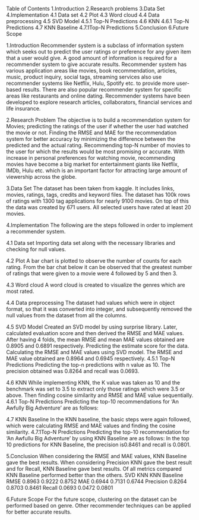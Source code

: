 Table of Contents
1.Introduction 
2.Research problems 
3.Data Set
4.Implementation
4.1 Data set
4.2 Plot
4.3 Word cloud
4.4 Data preprocessing
4.5 SVD Model
4.5.1 Top-N Predictions
4.6 KNN
4.6.1 Top-N Predictions
4.7 KNN Baseline
4.7.1Top-N Predictions
5.Conclusion
6.Future Scope


1.Introduction
Recommender system is a subclass of information system which seeks out to predict the user
ratings or preference for any given item that a user would give. A good amount of information is
required for a recommender system to give accurate results. Recommender system has various
application areas like movies, book recommendation, articles, music, product inquiry, social tags,
streaming services also use recommender systems like Netflix, Hulu, Spotify etc. to provide more
user-based results. There are also popular recommender system for specific areas like restaurants
and online dating. Recommender systems have been developed to explore research articles,
collaborators, financial services and life insurance.


2.Research Problem
The objective is to build a recommendation system for Movies; predicting the ratings of the user if whether the user had watched the movie or not. Finding the RMSE and MAE for the
recommendation system for better accuracy by minimizing the difference between the predicted and the actual rating. Recommending top-N number of movies to the user for which the results
would be most promising or accurate. With increase in personal preferences for watching movie, recommending movies have become a big market for entertainment giants like Netflix, IMDb,
Hulu etc. which is an important factor for attracting large amount of viewership across the globe.


3.Data Set
The dataset has been taken from kaggle. It includes links, movies, ratings, tags, credits and keyword files. The dataset has 100k rows of ratings with 1300 tag applications for nearly 9100
movies. On top of this the data was created by 671 users. All selected users have rated at least 20 movies.


4.Implementation
The following are the steps followed in order to implement a recommender system.

4.1 Data set
Importing data set along with the necessary libraries and checking for null values.

4.2 Plot
A bar chart is plotted to observe the number of counts for each rating. From the bar chat below it can be observed that the greatest number of ratings that were given to a movie were 4 followed by
5 and then 3.

4.3 Word cloud
A word cloud is created to visualize the genres which are most rated.

4.4 Data preprocessing
The dataset had values which were in object format, so that it was converted into integer, and subsequently removed the null values from the dataset from all the columns.

4.5 SVD Model
Created an SVD model by using surprise library. Later, calculated evaluation score and then derived the RMSE and MAE values.
After having 4 folds, the mean RMSE and mean MAE values obtained are 0.8905 and 0.6891 respectively.
Predicting the estimate score for the data. Calculating the RMSE and MAE values using SVD model.
The RMSE and MAE value obtained are 0.8964 and 0.6945 respectively.
4.5.1 Top-N Predictions
Predicting the top-n predictions with n value as 10.
The precision obtained was 0.8264 and recall was 0.0693.

4.6 KNN
While implementing KNN, the K value was taken as 10 and the benchmark was set to 3.5 to extract only those ratings which were 3.5 or above. Then finding cosine similarity and RMSE and MAE
value sequentially.
4.6.1 Top-N Predictions
Predicting the top-10 recommendations for ‘An Awfully Big Adventure’ are as follows:

4.7 KNN Baseline
In the KNN baseline, the basic steps were again followed, which were calculating RMSE and MAE values and finding the cosine similarity.
4.7.1Top-N Predictions
Predicting the top-10 recommendation for ‘An Awfullu Big Adventure’ by using KNN Baseline are as follows:
In the top 10 predictions for KNN Baseline, the precision is0.8461 and recall is 0.0801.


5.Conclusion
When considering the RMSE and MAE values, KNN Baseline gave the best results. When
considering Precision KNN gave the best result and for Recall, KNN Baseline gave best results.
Of all metrics compared KNN Baseline performed better than the others.
SVD KNN KNN Baseline
RMSE 0.8963 0.9222 0.8752
MAE 0.6944 0.7131 0.6744
Precision 0.8264 0.8703 0.8461
Recall 0.0693 0.0472 0.0801


6.Future Scope
For the future scope, clustering on the dataset can be performed based on genre. Other recommender techniques can be applied for better accurate results.
